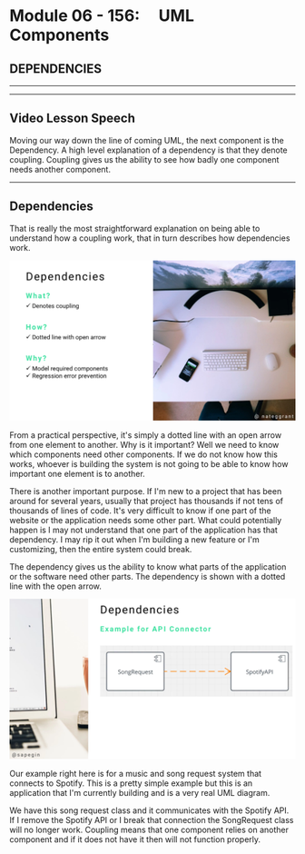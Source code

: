 # Module 06 - 156:     UML Components

## DEPENDENCIES

---

---

## Video Lesson Speech

Moving our way down the line of coming UML, the next component is the 
Dependency. A high level explanation of a dependency is that they denote
 coupling. Coupling gives us the ability to see how badly one component 
needs another component.

---

## Dependencies

That is really the most straightforward explanation on being able to understand how a coupling work, that in turn describes how dependencies work. 

![large](./06-156_IMG1.png)

From a practical perspective, it's simply a dotted line with an open arrow from one element to another. Why is it important? Well we need to know which components need other components. If we do not know how this works, whoever is building the system is not going to be able to know how important one element is to another. 

There is another important purpose. If I'm new to a project that has been around for several years, usually that project has thousands if not tens of thousands of lines of code. It's very difficult to know if one part of the website or the application needs some other part. What could potentially happen is I may not understand that one part of the application has that dependency. I may rip it out when I'm building a new feature or I'm customizing, then the entire system could break. 

The dependency gives us the ability to know what parts of the application or the software need other parts. The dependency is shown with a dotted line with the open arrow. 

![large](./06-156_IMG2.png)

Our example right here is for a music and song request system that connects to Spotify. This is a pretty simple example but this is an application that I'm currently building and is a very real UML diagram. 

We have this song request class and it communicates with the Spotify API. If I remove the Spotify API or I break that connection the SongRequest class will no longer work. Coupling means that one component relies on another component and if it does not have it then will not function properly. 
